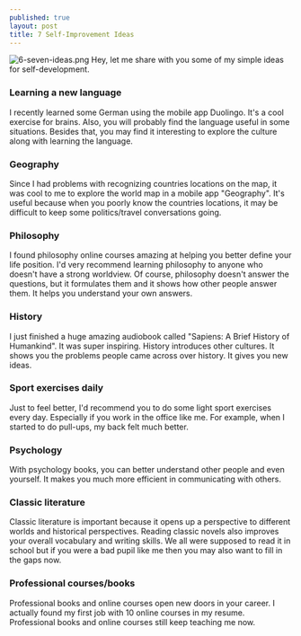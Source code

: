 ```yaml
---
published: true
layout: post
title: 7 Self-Improvement Ideas
---
```

![6-seven-ideas.png]({{site.baseurl}}/images/6-seven-ideas.png)
Hey, let me share with you some of my simple ideas for self-development.
<!--more-->

### Learning a new language
I recently learned some German using the mobile app Duolingo. It's a cool exercise for brains. Also, you will probably find the language useful in some situations. Besides that, you may find it interesting to explore the culture along with learning the language.

### Geography
Since I had problems with recognizing countries locations on the map, it was cool to me to explore the world map in a mobile app "Geography". It's useful because when you poorly know the countries locations, it may be difficult to keep some politics/travel conversations going.

### Philosophy
I found philosophy online courses amazing at helping you better define your life position. I'd very recommend learning philosophy to anyone who doesn't have a strong worldview. Of course, philosophy doesn't answer the questions, but it formulates them and it shows how other people answer them. It helps you understand your own answers.

### History
I just finished a huge amazing audiobook called "Sapiens: A Brief History of Humankind". It was super inspiring. History introduces other cultures. It shows you the problems people came across over history. It gives you new ideas.

### Sport exercises daily
Just to feel better, I'd recommend you to do some light sport exercises every day. Especially if you work in the office like me. For example, when I started to do pull-ups, my back felt much better.

### Psychology
With psychology books, you can better understand other people and even yourself. It makes you much more efficient in communicating with others.

### Classic literature
Classic literature is important because it opens up a perspective to different worlds and historical perspectives. Reading classic novels also improves your overall vocabulary and writing skills. We all were supposed to read it in school but if you were a bad pupil like me then you may also want to fill in the gaps now.

### Professional courses/books
Professional books and online courses open new doors in your career. I actually found my first job with 10 online courses in my resume. Professional books and online courses still keep teaching me now.
